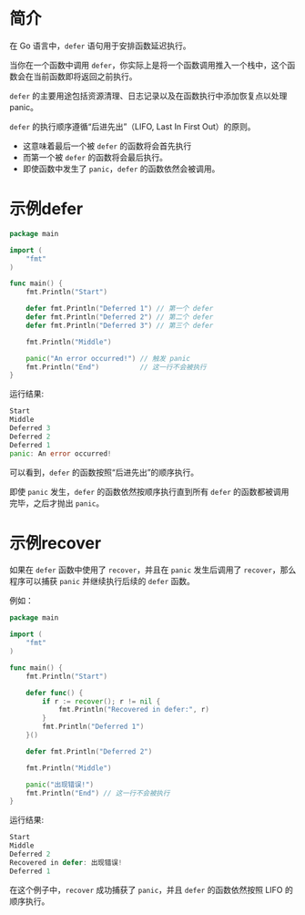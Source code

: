 # 简介

在 Go 语言中，`defer` 语句用于安排函数延迟执行。

当你在一个函数中调用 `defer`，你实际上是将一个函数调用推入一个栈中，这个函数会在当前函数即将返回之前执行。

`defer` 的主要用途包括资源清理、日志记录以及在函数执行中添加恢复点以处理 panic。

`defer` 的执行顺序遵循“后进先出”（LIFO, Last In First Out）的原则。

- 这意味着最后一个被 `defer` 的函数将会首先执行
- 而第一个被 `defer` 的函数将会最后执行。
- 即使函数中发生了 `panic`，`defer` 的函数依然会被调用。

# 示例defer

```go
package main

import (
	"fmt"
)

func main() {
	fmt.Println("Start")

	defer fmt.Println("Deferred 1") // 第一个 defer
	defer fmt.Println("Deferred 2") // 第二个 defer
	defer fmt.Println("Deferred 3") // 第三个 defer

	fmt.Println("Middle")

	panic("An error occurred!") // 触发 panic
	fmt.Println("End")          // 这一行不会被执行
}
```

运行结果:

```go
Start
Middle
Deferred 3
Deferred 2
Deferred 1
panic: An error occurred!
```

可以看到，`defer` 的函数按照“后进先出”的顺序执行。

即使 `panic` 发生，`defer` 的函数依然按顺序执行直到所有 `defer` 的函数都被调用完毕，之后才抛出 `panic`。

# 示例recover

如果在 `defer` 函数中使用了 `recover`，并且在 `panic` 发生后调用了 `recover`，那么程序可以捕获 `panic`
并继续执行后续的 `defer` 函数。

例如：

```go
package main

import (
	"fmt"
)

func main() {
	fmt.Println("Start")

	defer func() {
		if r := recover(); r != nil {
			fmt.Println("Recovered in defer:", r)
		}
		fmt.Println("Deferred 1")
	}()

	defer fmt.Println("Deferred 2")

	fmt.Println("Middle")

	panic("出现错误!")
	fmt.Println("End") // 这一行不会被执行
}
```

运行结果:

```go
Start
Middle                       
Deferred 2                   
Recovered in defer: 出现错误!
Deferred 1 
```

在这个例子中，`recover` 成功捕获了 `panic`，并且 `defer` 的函数依然按照 LIFO 的顺序执行。